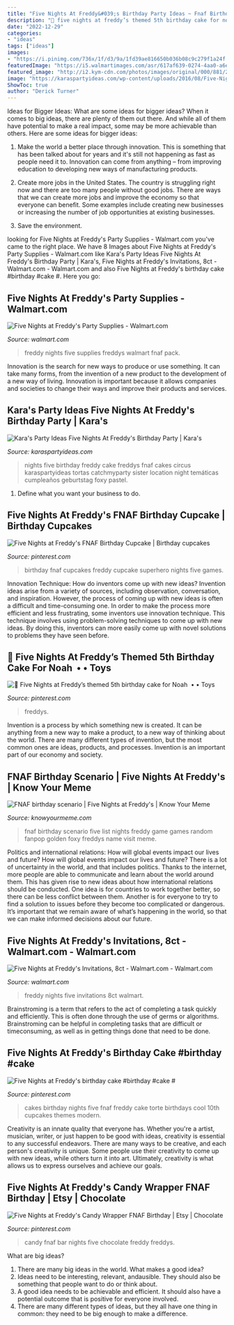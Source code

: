 ```yaml
---
title: "Five Nights At Freddy&#039;s Birthday Party Ideas ~ Fnaf Birthday Scenario"
description: "🖤 five nights at freddy’s themed 5th birthday cake for noah ️ • • toys"
date: "2022-12-29"
categories:
- "ideas"
tags: ["ideas"]
images:
- "https://i.pinimg.com/736x/1f/d3/9a/1fd39ae816650b036b08c9c279f1a24f.jpg"
featuredImage: "https://i5.walmartimages.com/asr/617af639-0274-4aa0-a6ee-1d7d64d97f1e_3.64c23bc54e8fccd52ac56b6c65367321.jpeg"
featured_image: "http://i2.kym-cdn.com/photos/images/original/000/881/257/481.jpg"
image: "https://karaspartyideas.com/wp-content/uploads/2016/08/Five-Nights-At-Freddys-Birthday-Party-via-Karas-Party-Ideas-KarasPartyIdeas.com4_.jpeg"
ShowToc: true
author: "Derick Turner"
---
```



Ideas for Bigger Ideas: What are some ideas for bigger ideas?
When it comes to big ideas, there are plenty of them out there. And while all of them have potential to make a real impact, some may be more achievable than others. Here are some ideas for bigger ideas:
1. Make the world a better place through innovation. This is something that has been talked about for years and it's still not happening as fast as people need it to. Innovation can come from anything – from improving education to developing new ways of manufacturing products.

2. Create more jobs in the United States. The country is struggling right now and there are too many people without good jobs. There are ways that we can create more jobs and improve the economy so that everyone can benefit. Some examples include creating new businesses or increasing the number of job opportunities at existing businesses.

3. Save the environment.

	

		
looking for Five Nights at Freddy&#039;s Party Supplies - Walmart.com you've came to the right place. We have 8 Images about Five Nights at Freddy&#039;s Party Supplies - Walmart.com like Kara&#039;s Party Ideas Five Nights At Freddy&#039;s Birthday Party | Kara&#039;s, Five Nights at Freddy&#039;s Invitations, 8ct - Walmart.com - Walmart.com and also Five Nights at Freddy&#039;s birthday cake #birthday #cake #. Here you go:
		
    
## Five Nights At Freddy&#039;s Party Supplies - Walmart.com

<img loading=lazy src="https://i5.walmartimages.com/asr/617af639-0274-4aa0-a6ee-1d7d64d97f1e_3.64c23bc54e8fccd52ac56b6c65367321.jpeg" onerror="this.onerror=null;this.src='https://tse4.mm.bing.net/th?id=OIP.PQCRPrRfWXoJpwxi8GzWtgHaHa&amp;pid=15.1';" alt="Five Nights at Freddy&#039;s Party Supplies - Walmart.com">

_Source: walmart.com_

>freddy nights five supplies freddys walmart fnaf pack. 

	

Innovation is the search for new ways to produce or use something. It can take many forms, from the invention of a new product to the development of a new way of living. Innovation is important because it allows companies and societies to change their ways and improve their products and services.

    
## Kara&#039;s Party Ideas Five Nights At Freddy&#039;s Birthday Party | Kara&#039;s

<img loading=lazy src="https://karaspartyideas.com/wp-content/uploads/2016/08/Five-Nights-At-Freddys-Birthday-Party-via-Karas-Party-Ideas-KarasPartyIdeas.com4_.jpeg" onerror="this.onerror=null;this.src='https://tse1.mm.bing.net/th?id=OIP.AsdzA45sV5-AwDrHW2Je0wHaJ4&amp;pid=15.1';" alt="Kara&#039;s Party Ideas Five Nights At Freddy&#039;s Birthday Party | Kara&#039;s">

_Source: karaspartyideas.com_

>nights five birthday freddy cake freddys fnaf cakes circus karaspartyideas tortas catchmyparty sister location night temáticas cumpleaños geburtstag foxy pastel. 

	

1. Define what you want your business to do.

    
## Five Nights At Freddy&#039;s FNAF Birthday Cupcake | Birthday Cupcakes

<img loading=lazy src="https://i.pinimg.com/736x/b8/22/24/b82224cadbcd895f0888f173ff8b66af--fnaf-birthday-party-ideas-birthday-cupcakes.jpg" onerror="this.onerror=null;this.src='https://tse1.mm.bing.net/th?id=OIP.7yXHg7lvrJPrPJULIQCSlgHaJ3&amp;pid=15.1';" alt="Five Nights at Freddy&#039;s FNAF Birthday Cupcake | Birthday cupcakes">

_Source: pinterest.com_

>birthday fnaf cupcakes freddy cupcake superhero nights five games. 

	

Innovation Technique: How do inventors come up with new ideas?
Invention ideas arise from a variety of sources, including observation, conversation, and inspiration. However, the process of coming up with new ideas is often a difficult and time-consuming one. In order to make the process more efficient and less frustrating, some inventors use innovation technique. This technique involves using problem-solving techniques to come up with new ideas. By doing this, inventors can more easily come up with novel solutions to problems they have seen before.

    
## 🖤 Five Nights At Freddy’s Themed 5th Birthday Cake For Noah ️ • • Toys

<img loading=lazy src="https://i.pinimg.com/736x/4e/f9/da/4ef9da88b3dff6a7fb73ebff242fb92e.jpg" onerror="this.onerror=null;this.src='https://tse2.mm.bing.net/th?id=OIP.KVyQfIiKjVLrszAsMBJLqgHaJQ&amp;pid=15.1';" alt="🖤 Five Nights at Freddy’s themed 5th birthday cake for Noah ️ • • Toys">

_Source: pinterest.com_

>freddys. 

	

Invention is a process by which something new is created. It can be anything from a new way to make a product, to a new way of thinking about the world. There are many different types of invention, but the most common ones are ideas, products, and processes. Invention is an important part of our economy and society.

    
## FNAF Birthday Scenario | Five Nights At Freddy&#039;s | Know Your Meme

<img loading=lazy src="http://i2.kym-cdn.com/photos/images/original/000/881/257/481.jpg" onerror="this.onerror=null;this.src='https://tse2.mm.bing.net/th?id=OIP.mBwtAohKZDOyXplhByfW0gHaHa&amp;pid=15.1';" alt="FNAF birthday scenario | Five Nights at Freddy&#039;s | Know Your Meme">

_Source: knowyourmeme.com_

>fnaf birthday scenario five list nights freddy game games random fanpop golden foxy freddys name visit meme. 

	

Politics and international relations: How will global events impact our lives and future?
How will global events impact our lives and future? There is a lot of uncertainty in the world, and that includes politics. Thanks to the internet, more people are able to communicate and learn about the world around them. This has given rise to new ideas about how international relations should be conducted. 
One idea is for countries to work together better, so there can be less conflict between them. Another is for everyone to try to find a solution to issues before they become too complicated or dangerous. It’s important that we remain aware of what’s happening in the world, so that we can make informed decisions about our future.

    
## Five Nights At Freddy&#039;s Invitations, 8ct - Walmart.com - Walmart.com

<img loading=lazy src="https://i5.walmartimages.com/asr/63a07a96-5090-41fe-9ae4-ac062963c8e7_1.02decfd6b3814970c67c7012fb410818.jpeg" onerror="this.onerror=null;this.src='https://tse3.mm.bing.net/th?id=OIP.DU4oAva9tKCSoREK44lebwHaHa&amp;pid=15.1';" alt="Five Nights at Freddy&#039;s Invitations, 8ct - Walmart.com - Walmart.com">

_Source: walmart.com_

>freddy nights five invitations 8ct walmart. 

	

Brainstroming is a term that refers to the act of completing a task quickly and efficiently. This is often done through the use of germs or algorithms. Brainstroming can be helpful in completing tasks that are difficult or timeconsuming, as well as in getting things done that need to be done.

    
## Five Nights At Freddy&#039;s Birthday Cake #birthday #cake #

<img loading=lazy src="https://i.pinimg.com/originals/14/c3/76/14c376cef77a1b4a16699559691a4032.jpg" onerror="this.onerror=null;this.src='https://tse1.mm.bing.net/th?id=OIP.sqslDlyYW4ts42-e34J-LAHaJ2&amp;pid=15.1';" alt="Five Nights at Freddy&#039;s birthday cake #birthday #cake #">

_Source: pinterest.com_

>cakes birthday nights five fnaf freddy cake torte birthdays cool 10th cupcakes themes modern. 

	

Creativity is an innate quality that everyone has. Whether you're a artist, musician, writer, or just happen to be good with ideas, creativity is essential to any successful endeavors. There are many ways to be creative, and each person's creativity is unique. Some people use their creativity to come up with new ideas, while others turn it into art. Ultimately, creativity is what allows us to express ourselves and achieve our goals.

    
## Five Nights At Freddy&#039;s Candy Wrapper FNAF Birthday | Etsy | Chocolate

<img loading=lazy src="https://i.pinimg.com/736x/1f/d3/9a/1fd39ae816650b036b08c9c279f1a24f.jpg" onerror="this.onerror=null;this.src='https://tse2.mm.bing.net/th?id=OIP.pO1aDuUKgXvXhc8tL2WmVQHaHa&amp;pid=15.1';" alt="Five Nights at Freddy&#039;s Candy Wrapper FNAF Birthday | Etsy | Chocolate">

_Source: pinterest.com_

>candy fnaf bar nights five chocolate freddy freddys. 

	

What are big ideas?
1. There are many big ideas in the world. What makes a good idea?
2. Ideas need to be interesting, relevant, andausible. They should also be something that people want to do or think about.
3. A good idea needs to be achievable and efficient. It should also have a potential outcome that is positive for everyone involved.
4. There are many different types of ideas, but they all have one thing in common: they need to be big enough to make a difference.

